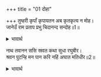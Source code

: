 +++
title = "01 दोहा"

+++
तुम्हरी कृपाँ कृपायतन अब कृतकृत्य न मोह।  
जानेउँ राम प्रताप प्रभु चिदानन्द सन्दोह॥1॥  

<details><summary>भावार्थ</summary>

हे कृपाधाम। अब आपकी कृपा से मैं कृतकृत्य हो गई। अब मुझे मोह नहीं रह गया। हे प्रभु! मैं सच्चिदानन्दघन प्रभु श्री रामजी के प्रताप को जान गई॥1॥  
</details>

नाथ तवानन ससि स्रवत कथा सुधा रघुबीर।  
श्रवन पुटन्हि मन पान करि नहिं अघात मतिधीर॥2॥  

<details><summary>भावार्थ</summary>

हे नाथ! आपका मुख रूपी चन्द्रमा श्री रघुवीर की कथा रूपी अमृत बरसाता है। हे मतिधीर मेरा मन कर्णपुटों से उसे पीकर तृप्त नहीं होता॥2॥  
</details>



